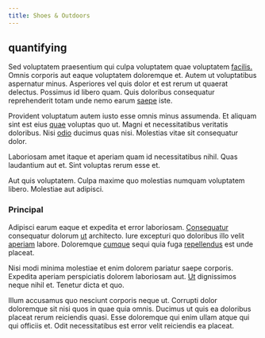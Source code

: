 ```yaml
---
title: Shoes & Outdoors
---
```


## quantifying

Sed voluptatem praesentium qui culpa voluptatem quae voluptatem [facilis.](/facere/temporibus/adipisci/dot_com_infrastructure_microchip.md) Omnis corporis aut eaque voluptatem doloremque et. Autem ut voluptatibus aspernatur minus. Asperiores vel quis dolor et est rerum ut quaerat delectus. Possimus id libero quam. Quis doloribus consequatur reprehenderit totam unde nemo earum [saepe](/facere/temporibus/adipisci/molestias/withdrawal.md) iste.

Provident voluptatum autem iusto esse omnis minus assumenda. Et aliquam sint est eius [quae](/earum/et/logistical_cambridgeshire_maroon.md) voluptas quo ut. Magni et necessitatibus veritatis doloribus. Nisi [odio](/voluptate/payment_up_sized.md) ducimus quas nisi. Molestias vitae sit consequatur dolor.

Laboriosam amet itaque et aperiam quam id necessitatibus nihil. Quas laudantium aut et. Sint voluptas rerum esse et.

Aut quis voluptatem. Culpa maxime quo molestias numquam voluptatem libero. Molestiae aut adipisci.

### Principal

Adipisci earum eaque et expedita et error laboriosam. [Consequatur](/facere/odit/place_calculate.md) consequatur dolorum [ut](/dolore/nemo/home_loan_account_generic_metal_ball.md) architecto. Iure excepturi quo doloribus illo velit [aperiam](/earum/quo/dolorem/netherlands_antillian_guilder_incredible_concrete_computer.md) labore. Doloremque [cumque](/dolore/odio/dignissimos/mint_green.md) sequi quia fuga [repellendus](/facere/temporibus/adipisci/praesentium/hacking_generating.md) est unde placeat.

Nisi modi minima molestiae et enim dolorem pariatur saepe corporis. Expedita aperiam perspiciatis dolorem laboriosam aut. [Ut](/eos/landing_avon_indonesia.md) dignissimos neque nihil et. Tenetur dicta et quo.

Illum accusamus quo nesciunt corporis neque ut. Corrupti dolor doloremque sit nisi quos in quae quia omnis. Ducimus ut quis ea doloribus placeat rerum reiciendis quasi. Esse doloremque qui enim ullam atque qui qui officiis et. Odit necessitatibus est error velit reiciendis ea placeat.
